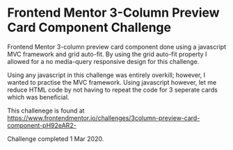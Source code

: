 # Frontend Mentor 3-Column Preview Card Component Challenge
Frontend Mentor 3-column preview card component done using a javascript MVC framework and grid auto-fit. By using the grid auto-fit property I allowed for a no media-query responsive design for this challenge.

Using any javascript in this challenge was entirely overkill; however, I wanted to practise the MVC framework. Using javascript however, let me reduce HTML code by not having to repeat the code for 3 seperate cards which was beneficial. 

This challenege is found at https://www.frontendmentor.io/challenges/3column-preview-card-component-pH92eAR2-

Challenge completed 1 Mar 2020.
